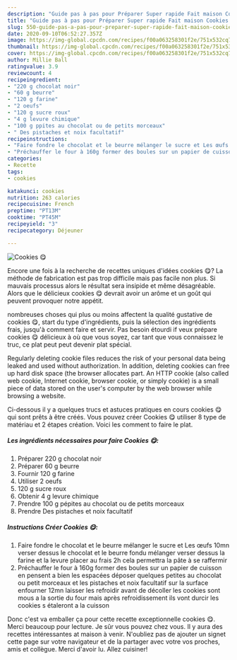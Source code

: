 ```yaml
---
description: "Guide pas à pas pour Préparer Super rapide Fait maison Cookies 😋"
title: "Guide pas à pas pour Préparer Super rapide Fait maison Cookies 😋"
slug: 550-guide-pas-a-pas-pour-preparer-super-rapide-fait-maison-cookies
date: 2020-09-10T06:52:27.357Z
image: https://img-global.cpcdn.com/recipes/f00a063258301f2e/751x532cq70/cookies-😋-photo-principale-de-la-recette.jpg
thumbnail: https://img-global.cpcdn.com/recipes/f00a063258301f2e/751x532cq70/cookies-😋-photo-principale-de-la-recette.jpg
cover: https://img-global.cpcdn.com/recipes/f00a063258301f2e/751x532cq70/cookies-😋-photo-principale-de-la-recette.jpg
author: Millie Ball
ratingvalue: 3.9
reviewcount: 4
recipeingredient:
- "220 g chocolat noir"
- "60 g beurre"
- "120 g farine"
- "2 oeufs"
- "120 g sucre roux"
- "4 g levure chimique"
- "100 g ppites au chocolat ou de petits morceaux"
- " Des pistaches et noix facultatif"
recipeinstructions:
- "Faire fondre le chocolat et le beurre mélanger le sucre et Les œufs 10mn verser dessus le chocolat et le beurre fondu mélanger verser dessus la farine et la levure placer au frais 2h cela permettra la pâte à se raffermir"
- "Préchauffer le four à 160g former des boules sur un papier de cuisson en pensent a bien les espacées déposer quelques petites au chocolat ou petit morceaux et les pistaches et noix facultatif sur la surface enfourner 12mn laisser les refroidir avant de décoller les cookies sont mous a la sortie du four mais après refroidissement ils vont durcir les cookies s étaleront a la cuisson"
categories:
- Recette
tags:
- cookies

katakunci: cookies 
nutrition: 263 calories
recipecuisine: French
preptime: "PT13M"
cooktime: "PT45M"
recipeyield: "3"
recipecategory: Déjeuner

---
```



![Cookies 😋](https://img-global.cpcdn.com/recipes/f00a063258301f2e/751x532cq70/cookies-😋-photo-principale-de-la-recette.jpg)

Encore une fois à la recherche de recettes uniques d'idées cookies 😋? La méthode de fabrication est pas trop difficile mais pas facile non plus. Si mauvais processus alors le résultat sera insipide et même désagréable. Alors que le délicieux cookies 😋 devrait avoir un arôme et un goût qui peuvent provoquer notre appétit.

nombreuses choses qui plus ou moins affectent la qualité gustative de cookies 😋, start du type d'ingrédients, puis la sélection des ingrédients frais, jusqu'à comment faire et servir. Pas besoin étourdi if veux prépare cookies 😋 délicieux à où que vous soyez, car tant que vous connaissez le truc, ce plat peut peut devenir plat spécial.

Regularly deleting cookie files reduces the risk of your personal data being leaked and used without authorization. In addition, deleting cookies can free up hard disk space (the browser allocates part. An HTTP cookie (also called web cookie, Internet cookie, browser cookie, or simply cookie) is a small piece of data stored on the user&#39;s computer by the web browser while browsing a website.


Ci-dessous il y a quelques trucs et astuces pratiques en cours cookies 😋 qui sont prêts à être créés. Vous pouvez créer Cookies 😋 utiliser 8 type de matériau et 2 étapes création. Voici les comment to faire le plat.

<!--inarticleads1-->

##### Les ingrédients nécessaires pour faire Cookies 😋:

1. Préparer 220 g chocolat noir
1. Préparer 60 g beurre
1. Fournir 120 g farine
1. Utiliser 2 oeufs
1.  120 g sucre roux
1. Obtenir 4 g levure chimique
1. Prendre 100 g pépites au chocolat ou de petits morceaux
1. Prendre  Des pistaches et noix facultatif




<!--inarticleads2-->

##### Instructions Créer Cookies 😋:

1. Faire fondre le chocolat et le beurre mélanger le sucre et Les œufs 10mn verser dessus le chocolat et le beurre fondu mélanger verser dessus la farine et la levure placer au frais 2h cela permettra la pâte à se raffermir
1. Préchauffer le four à 160g former des boules sur un papier de cuisson en pensent a bien les espacées déposer quelques petites au chocolat ou petit morceaux et les pistaches et noix facultatif sur la surface enfourner 12mn laisser les refroidir avant de décoller les cookies sont mous a la sortie du four mais après refroidissement ils vont durcir les cookies s étaleront a la cuisson





Donc c'est va emballer ça pour cette recette exceptionnelle cookies 😋. Merci beaucoup pour lecture. Je sûr vous pouvez chez vous. Il y aura des recettes  intéressantes at maison à venir. N'oubliez pas de ajouter un signet cette page sur votre navigateur et de la partager avec votre vos proches, amis et collègue. Merci d'avoir lu. Allez cuisiner!

